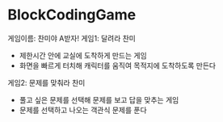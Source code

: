 # BlockCodingGame

게임이름: 찬미야 A받자!
게임1: 달려라 찬미
- 제한시간 안에 교실에 도착하게 만드는 게임
- 화면을 빠르게 터치해 캐릭터를 움직여 목적지에 도착하도록 만든다

게임2: 문제를 맞춰라 찬미
- 풀고 싶은 문제를 선택해 문제를 보고 답을 맞추는 게임
- 문제를 선택하고 나오는 객관식 문제를 푼다
